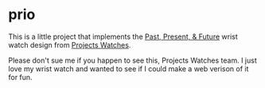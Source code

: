 # prio

This is a little project that implements the [Past, Present, & Future](https://projectswatches.com/shop/40mm-past-present-future-watch/) wrist watch design from [Projects Watches](https://projectswatches.com/). 

Please don't sue me if you happen to see this, Projects Watches team. I just love my wrist watch and wanted to see if I could make a web verison of it for fun.
